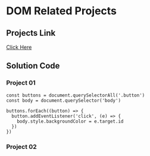 # DOM Related Projects

## Projects Link

[Click Here](https://stackblitz.com/edit/dom-project-chaiaurcode?file=1-colorChanger%2Fchaiaurcode.js,1-colorChanger%2Findex.html)

## Solution Code

### Project 01

```javascipt
const buttons = document.querySelectorAll('.button')
const body = document.querySelector('body')

buttons.forEach((button) => {
  button.addEventListener('click', (e) => {
    body.style.backgroundColor = e.target.id
  })
})
```

### Project 02

```javascript
